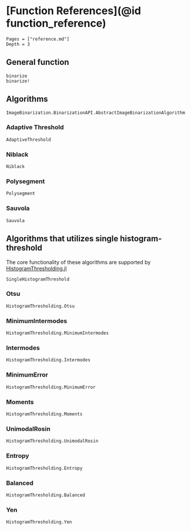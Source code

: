 # [Function References](@id function_reference)

```@contents
Pages = ["reference.md"]
Depth = 3
```

## General function

```@docs
binarize
binarize!
```

## Algorithms

```@docs
ImageBinarization.BinarizationAPI.AbstractImageBinarizationAlgorithm
```

### Adaptive Threshold
```@docs
AdaptiveThreshold
```

### Niblack
```@docs
Niblack
```

### Polysegment
```@docs
Polysegment
```

### Sauvola
```@docs
Sauvola
```

## Algorithms that utilizes single histogram-threshold

The core functionality of these algorithms are supported by
[HistogramThresholding.jl](https://github.com/JuliaImages/HistogramThresholding.jl)

```@docs
SingleHistogramThreshold
```

### Otsu
```@docs
HistogramThresholding.Otsu
```

### MinimumIntermodes
```@docs
HistogramThresholding.MinimumIntermodes
```

### Intermodes
```@docs
HistogramThresholding.Intermodes
```

### MinimumError
```@docs
HistogramThresholding.MinimumError
```

### Moments
```@docs
HistogramThresholding.Moments
```

### UnimodalRosin
```@docs
HistogramThresholding.UnimodalRosin
```

### Entropy
```@docs
HistogramThresholding.Entropy
```

### Balanced
```@docs
HistogramThresholding.Balanced
```

### Yen
```@docs
HistogramThresholding.Yen
```